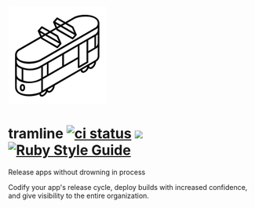 <img alt="tramline logo" src="logos/tramline-logo-medium.png" width="200"/>

# tramline [![ci status](https://github.com/tramlinehq/site/actions/workflows/ci.yml/badge.svg?branch=main)](https://github.com/tramlinehq/site/actions/workflows/ci.yml) [![](https://img.shields.io/discord/974284993641725962)](https://discord.com/invite/u7VwyvBV2Z) [![Ruby Style Guide](https://img.shields.io/badge/code_style-standard-brightgreen.svg)](https://github.com/testdouble/standard)

Release apps without drowning in process

Codify your app's release cycle, deploy builds with increased confidence, and give visibility to the entire organization.
